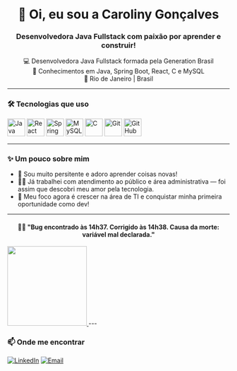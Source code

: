 <h1 align="center">👋 Oi, eu sou a Caroliny Gonçalves</h1>
<h3 align="center">Desenvolvedora Java Fullstack com paixão por aprender e construir!</h3>

<p align="center">
  💻 Desenvolvedora Java Fullstack formada pela Generation Brasil<br>
  🚀 Conhecimentos em Java, Spring Boot, React, C e MySQL<br>
  📍 Rio de Janeiro | Brasil
</p>

---

### 🛠️ Tecnologias que uso

<p align="left">
  <img src="https://cdn.jsdelivr.net/gh/devicons/devicon/icons/java/java-original.svg" width="40" height="40" alt="Java"/>
  <img src="https://cdn.jsdelivr.net/gh/devicons/devicon/icons/react/react-original.svg" width="40" height="40" alt="React"/>
  <img src="https://cdn.jsdelivr.net/gh/devicons/devicon/icons/spring/spring-original.svg" width="40" height="40" alt="Spring Boot"/>
  <img src="https://cdn.jsdelivr.net/gh/devicons/devicon/icons/mysql/mysql-original.svg" width="40" height="40" alt="MySQL"/>
  <img src="https://cdn.jsdelivr.net/gh/devicons/devicon/icons/c/c-original.svg" width="40" height="40" alt="C"/>
  <img src="https://cdn.jsdelivr.net/gh/devicons/devicon/icons/git/git-original.svg" width="40" height="40" alt="Git"/>
  <img src="https://cdn.jsdelivr.net/gh/devicons/devicon/icons/github/github-original.svg" width="40" height="40" alt="GitHub"/>
</p>

---

### ✨ Um pouco sobre mim

- 🧠 Sou muito persitente e adoro aprender coisas novas!  
- 👩‍💼 Já trabalhei com atendimento ao público e área administrativa — foi assim que descobri meu amor pela tecnologia.  
- 🎯 Meu foco agora é crescer na área de TI e conquistar minha primeira oportunidade como dev!


---

<h4 align="center">🕵️‍♀️ "Bug encontrado às 14h37. Corrigido às 14h38. Causa da morte: variável mal declarada."</h4>


<a href="https://github.com/carolgonc" title="Perfil da Caroliny">
  <img height="180em" src="https://github-readme-stats.vercel.app/api?username=iuricode&theme=dracula&show_icons=true" />
</a>
---

### 📫 Onde me encontrar

[![LinkedIn](https://img.shields.io/badge/LinkedIn-0077B5?style=for-the-badge&logo=linkedin&logoColor=white)](https://www.linkedin.com/in/carolinygoncalves)
[![Email](https://img.shields.io/badge/E--mail-D14836?style=for-the-badge&logo=gmail&logoColor=white)](mailto:carolinypeixoto@outlook.com)


